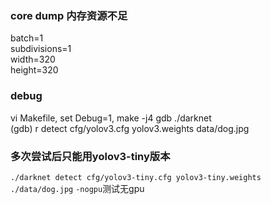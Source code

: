 ### core dump 内存资源不足  
batch=1  
subdivisions=1  
width=320  
height=320  

### debug  
vi Makefile, set Debug=1, make -j4
gdb ./darknet  
(gdb) r detect cfg/yolov3.cfg yolov3.weights data/dog.jpg  

### 多次尝试后只能用yolov3-tiny版本  
``./darknet detect cfg/yolov3-tiny.cfg yolov3-tiny.weights ./data/dog.jpg``
``-nogpu``测试无gpu

